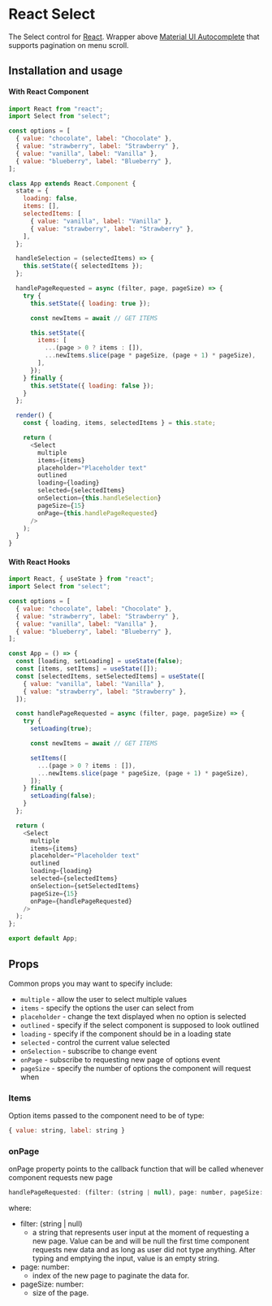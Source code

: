 # React Select

The Select control for [React](https://reactjs.com). Wrapper above [Material UI Autocomplete](https://material-ui.com/components/autocomplete/) that supports pagination on menu scroll.

## Installation and usage

#### With React Component

```js
import React from "react";
import Select from "select";

const options = [
  { value: "chocolate", label: "Chocolate" },
  { value: "strawberry", label: "Strawberry" },
  { value: "vanilla", label: "Vanilla" },
  { value: "blueberry", label: "Blueberry" },
];

class App extends React.Component {
  state = {
    loading: false,
    items: [],
    selectedItems: [
      { value: "vanilla", label: "Vanilla" },
      { value: "strawberry", label: "Strawberry" },
    ],
  };

  handleSelection = (selectedItems) => {
    this.setState({ selectedItems });
  };

  handlePageRequested = async (filter, page, pageSize) => {
    try {
      this.setState({ loading: true });

      const newItems = await // GET ITEMS

      this.setState({
        items: [
          ...(page > 0 ? items : []),
          ...newItems.slice(page * pageSize, (page + 1) * pageSize),
        ],
      });
    } finally {
      this.setState({ loading: false });
    }
  };

  render() {
    const { loading, items, selectedItems } = this.state;

    return (
      <Select
        multiple
        items={items}
        placeholder="Placeholder text"
        outlined
        loading={loading}
        selected={selectedItems}
        onSelection={this.handleSelection}
        pageSize={15}
        onPage={this.handlePageRequested}
      />
    );
  }
}
```

#### With React Hooks

```js
import React, { useState } from "react";
import Select from "select";

const options = [
  { value: "chocolate", label: "Chocolate" },
  { value: "strawberry", label: "Strawberry" },
  { value: "vanilla", label: "Vanilla" },
  { value: "blueberry", label: "Blueberry" },
];

const App = () => {
  const [loading, setLoading] = useState(false);
  const [items, setItems] = useState([]);
  const [selectedItems, setSelectedItems] = useState([
    { value: "vanilla", label: "Vanilla" },
    { value: "strawberry", label: "Strawberry" },
  ]);

  const handlePageRequested = async (filter, page, pageSize) => {
    try {
      setLoading(true);

      const newItems = await // GET ITEMS

      setItems([
        ...(page > 0 ? items : []),
        ...newItems.slice(page * pageSize, (page + 1) * pageSize),
      ]);
    } finally {
      setLoading(false);
    }
  };

  return (
    <Select
      multiple
      items={items}
      placeholder="Placeholder text"
      outlined
      loading={loading}
      selected={selectedItems}
      onSelection={setSelectedItems}
      pageSize={15}
      onPage={handlePageRequested}
    />
  );
};

export default App;
```

## Props

Common props you may want to specify include:

- `multiple` - allow the user to select multiple values
- `items` - specify the options the user can select from
- `placeholder` - change the text displayed when no option is selected
- `outlined` - specify if the select component is supposed to look outlined
- `loading` - specify if the component should be in a loading state
- `selected` - control the current value selected
- `onSelection` - subscribe to change event
- `onPage` - subscribe to requesting new page of options event
- `pageSize` - specify the number of options the component will request when

### Items
Option items passed to the component need to be of type:

```js
{ value: string, label: string }
```

### onPage
onPage property points to the callback function that will be called whenever component requests new page

```js
handlePageRequested: (filter: (string | null), page: number, pageSize: number) => Promise<void>
```
where: 
+ filter: (string | null)
  + a string that represents user input at the moment of requesting a new page. Value can be and will be null the first time component requests new data and as long as user did not type anything. After typing and emptying the input, value is an empty string.
+ page: number:
  + index of the new page to paginate the data for.
+ pageSize: number:
  + size of the page.
